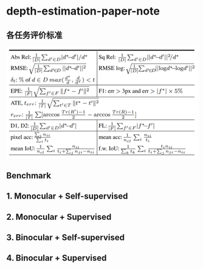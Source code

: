 # depth-estimation-paper-note

## 各任务评价标准

![](./images/evaluate.png)

## Benchmark



## 1. Monocular + Self-supervised

## 2. Monocular + Supervised
## 3. Binocular + Self-supervised
## 4. Binocular + Supervised
